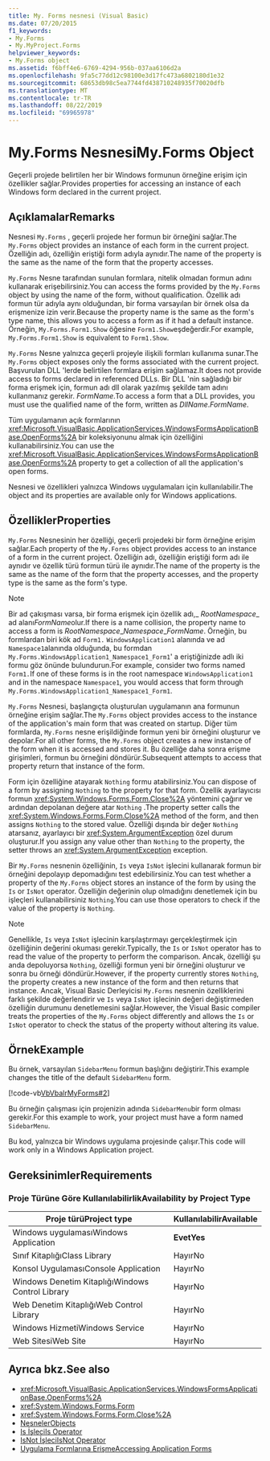```yaml
---
title: My. Forms nesnesi (Visual Basic)
ms.date: 07/20/2015
f1_keywords:
- My.Forms
- My.MyProject.Forms
helpviewer_keywords:
- My.Forms object
ms.assetid: f6bff4e6-6769-4294-956b-037aa6106d2a
ms.openlocfilehash: 9fa5c77dd12c98100e3d17fc473a6802180d1e32
ms.sourcegitcommit: 68653db98c5ea7744fd438710248935f70020dfb
ms.translationtype: MT
ms.contentlocale: tr-TR
ms.lasthandoff: 08/22/2019
ms.locfileid: "69965978"
---
```

# <a name="myforms-object"></a><span data-ttu-id="49467-102">My.Forms Nesnesi</span><span class="sxs-lookup"><span data-stu-id="49467-102">My.Forms Object</span></span>
<span data-ttu-id="49467-103">Geçerli projede belirtilen her bir Windows formunun örneğine erişim için özellikler sağlar.</span><span class="sxs-lookup"><span data-stu-id="49467-103">Provides properties for accessing an instance of each Windows form declared in the current project.</span></span>  
  
## <a name="remarks"></a><span data-ttu-id="49467-104">Açıklamalar</span><span class="sxs-lookup"><span data-stu-id="49467-104">Remarks</span></span>  
 <span data-ttu-id="49467-105">Nesnesi `My.Forms` , geçerli projede her formun bir örneğini sağlar.</span><span class="sxs-lookup"><span data-stu-id="49467-105">The `My.Forms` object provides an instance of each form in the current project.</span></span> <span data-ttu-id="49467-106">Özelliğin adı, özelliğin eriştiği form adıyla aynıdır.</span><span class="sxs-lookup"><span data-stu-id="49467-106">The name of the property is the same as the name of the form that the property accesses.</span></span>   
  
 <span data-ttu-id="49467-107">`My.Forms` Nesne tarafından sunulan formlara, nitelik olmadan formun adını kullanarak erişebilirsiniz.</span><span class="sxs-lookup"><span data-stu-id="49467-107">You can access the forms provided by the `My.Forms` object by using the name of the form, without qualification.</span></span> <span data-ttu-id="49467-108">Özellik adı formun tür adıyla aynı olduğundan, bir forma varsayılan bir örnek olsa da erişmenize izin verir.</span><span class="sxs-lookup"><span data-stu-id="49467-108">Because the property name is the same as the form's type name, this allows you to access a form as if it had a default instance.</span></span> <span data-ttu-id="49467-109">Örneğin, `My.Forms.Form1.Show` öğesine `Form1.Show`eşdeğerdir.</span><span class="sxs-lookup"><span data-stu-id="49467-109">For example, `My.Forms.Form1.Show` is equivalent to `Form1.Show`.</span></span>  
  
 <span data-ttu-id="49467-110">`My.Forms` Nesne yalnızca geçerli projeyle ilişkili formları kullanıma sunar.</span><span class="sxs-lookup"><span data-stu-id="49467-110">The `My.Forms` object exposes only the forms associated with the current project.</span></span> <span data-ttu-id="49467-111">Başvurulan DLL 'lerde belirtilen formlara erişim sağlamaz.</span><span class="sxs-lookup"><span data-stu-id="49467-111">It does not provide access to forms declared in referenced DLLs.</span></span> <span data-ttu-id="49467-112">Bir DLL 'nin sağladığı bir forma erişmek için, formun adı dll olarak yazılmış şekilde tam adını kullanmanız gerekir. *FormName*.</span><span class="sxs-lookup"><span data-stu-id="49467-112">To access a form that a DLL provides, you must use the qualified name of the form, written as *DllName*.*FormName*.</span></span>  
  
 <span data-ttu-id="49467-113">Tüm uygulamanın açık formlarının <xref:Microsoft.VisualBasic.ApplicationServices.WindowsFormsApplicationBase.OpenForms%2A> bir koleksiyonunu almak için özelliğini kullanabilirsiniz.</span><span class="sxs-lookup"><span data-stu-id="49467-113">You can use the <xref:Microsoft.VisualBasic.ApplicationServices.WindowsFormsApplicationBase.OpenForms%2A> property to get a collection of all the application's open forms.</span></span>  
  
 <span data-ttu-id="49467-114">Nesnesi ve özellikleri yalnızca Windows uygulamaları için kullanılabilir.</span><span class="sxs-lookup"><span data-stu-id="49467-114">The object and its properties are available only for Windows applications.</span></span>  
  
## <a name="properties"></a><span data-ttu-id="49467-115">Özellikler</span><span class="sxs-lookup"><span data-stu-id="49467-115">Properties</span></span>  
 <span data-ttu-id="49467-116">`My.Forms` Nesnesinin her özelliği, geçerli projedeki bir form örneğine erişim sağlar.</span><span class="sxs-lookup"><span data-stu-id="49467-116">Each property of the `My.Forms` object provides access to an instance of a form in the current project.</span></span> <span data-ttu-id="49467-117">Özelliğin adı, özelliğin eriştiği form adı ile aynıdır ve özellik türü formun türü ile aynıdır.</span><span class="sxs-lookup"><span data-stu-id="49467-117">The name of the property is the same as the name of the form that the property accesses, and the property type is the same as the form's type.</span></span>  
  
> [!NOTE]
> <span data-ttu-id="49467-118">Bir ad çakışması varsa, bir forma erişmek için özellik adı,\_ *RootNamespace*_ ad alanı*FormName*olur.</span><span class="sxs-lookup"><span data-stu-id="49467-118">If there is a name collision, the property name to access a form is *RootNamespace*_*Namespace*\_*FormName*.</span></span> <span data-ttu-id="49467-119">Örneğin, bu formlardan biri kök ad `Form1.` `WindowsApplication1` alanında ve ad `Namespace1`alanında olduğunda, bu formdan `My.Forms.WindowsApplication1_Namespace1_Form1`' a eriştiğinizde adlı iki formu göz önünde bulundurun.</span><span class="sxs-lookup"><span data-stu-id="49467-119">For example, consider two forms named `Form1.`If one of these forms is in the root namespace `WindowsApplication1` and in the namespace `Namespace1`, you would access that form through `My.Forms.WindowsApplication1_Namespace1_Form1`.</span></span>  
  
 <span data-ttu-id="49467-120">`My.Forms` Nesnesi, başlangıçta oluşturulan uygulamanın ana formunun örneğine erişim sağlar.</span><span class="sxs-lookup"><span data-stu-id="49467-120">The `My.Forms` object provides access to the instance of the application's main form that was created on startup.</span></span> <span data-ttu-id="49467-121">Diğer tüm formlarda, `My.Forms` nesne erişildiğinde formun yeni bir örneğini oluşturur ve depolar.</span><span class="sxs-lookup"><span data-stu-id="49467-121">For all other forms, the `My.Forms` object creates a new instance of the form when it is accessed and stores it.</span></span> <span data-ttu-id="49467-122">Bu özelliğe daha sonra erişme girişimleri, formun bu örneğini döndürür.</span><span class="sxs-lookup"><span data-stu-id="49467-122">Subsequent attempts to access that property return that instance of the form.</span></span>  
  
 <span data-ttu-id="49467-123">Form için özelliğine atayarak `Nothing` formu atabilirsiniz.</span><span class="sxs-lookup"><span data-stu-id="49467-123">You can dispose of a form by assigning `Nothing` to the property for that form.</span></span> <span data-ttu-id="49467-124">Özellik ayarlayıcısı formun <xref:System.Windows.Forms.Form.Close%2A> yöntemini çağırır ve ardından depolanan değere atar `Nothing` .</span><span class="sxs-lookup"><span data-stu-id="49467-124">The property setter calls the <xref:System.Windows.Forms.Form.Close%2A> method of the form, and then assigns `Nothing` to the stored value.</span></span> <span data-ttu-id="49467-125">Özelliği dışında bir değer `Nothing` atarsanız, ayarlayıcı bir <xref:System.ArgumentException> özel durum oluşturur.</span><span class="sxs-lookup"><span data-stu-id="49467-125">If you assign any value other than `Nothing` to the property, the setter throws an <xref:System.ArgumentException> exception.</span></span>  
  
 <span data-ttu-id="49467-126">Bir `My.Forms` nesnenin özelliğinin, `Is` veya `IsNot` işlecini kullanarak formun bir örneğini depolayıp depomadığını test edebilirsiniz.</span><span class="sxs-lookup"><span data-stu-id="49467-126">You can test whether a property of the `My.Forms` object stores an instance of the form by using the `Is` or `IsNot` operator.</span></span> <span data-ttu-id="49467-127">Özelliğin değerinin olup olmadığını denetlemek için bu işleçleri kullanabilirsiniz `Nothing`.</span><span class="sxs-lookup"><span data-stu-id="49467-127">You can use those operators to check if the value of the property is `Nothing`.</span></span>  
  
> [!NOTE]
> <span data-ttu-id="49467-128">Genellikle, `Is` veya `IsNot` işlecinin karşılaştırmayı gerçekleştirmek için özelliğinin değerini okuması gerekir.</span><span class="sxs-lookup"><span data-stu-id="49467-128">Typically, the `Is` or `IsNot` operator has to read the value of the property to perform the comparison.</span></span> <span data-ttu-id="49467-129">Ancak, özelliği şu anda depoluyorsa `Nothing`, özelliği formun yeni bir örneğini oluşturur ve sonra bu örneği döndürür.</span><span class="sxs-lookup"><span data-stu-id="49467-129">However, if the property currently stores `Nothing`, the property creates a new instance of the form and then returns that instance.</span></span> <span data-ttu-id="49467-130">Ancak, Visual Basic Derleyicisi `My.Forms` nesnenin özelliklerini farklı şekilde değerlendirir ve `Is` veya `IsNot` işlecinin değeri değiştirmeden özelliğin durumunu denetlemesini sağlar.</span><span class="sxs-lookup"><span data-stu-id="49467-130">However, the Visual Basic compiler treats the properties of the `My.Forms` object differently and allows the `Is` or `IsNot` operator to check the status of the property without altering its value.</span></span>  
  
## <a name="example"></a><span data-ttu-id="49467-131">Örnek</span><span class="sxs-lookup"><span data-stu-id="49467-131">Example</span></span>  
 <span data-ttu-id="49467-132">Bu örnek, varsayılan `SidebarMenu` formun başlığını değiştirir.</span><span class="sxs-lookup"><span data-stu-id="49467-132">This example changes the title of the default `SidebarMenu` form.</span></span>  
  
 [!code-vb[VbVbalrMyForms#2](~/samples/snippets/visualbasic/VS_Snippets_VBCSharp/VbVbalrMyForms/VB/Class1.vb#2)]  
  
 <span data-ttu-id="49467-133">Bu örneğin çalışması için projenizin adında `SidebarMenu`bir form olması gerekir.</span><span class="sxs-lookup"><span data-stu-id="49467-133">For this example to work, your project must have a form named `SidebarMenu`.</span></span>  
  
 <span data-ttu-id="49467-134">Bu kod, yalnızca bir Windows uygulama projesinde çalışır.</span><span class="sxs-lookup"><span data-stu-id="49467-134">This code will work only in a Windows Application project.</span></span>  
  
## <a name="requirements"></a><span data-ttu-id="49467-135">Gereksinimler</span><span class="sxs-lookup"><span data-stu-id="49467-135">Requirements</span></span>  
  
### <a name="availability-by-project-type"></a><span data-ttu-id="49467-136">Proje Türüne Göre Kullanılabilirlik</span><span class="sxs-lookup"><span data-stu-id="49467-136">Availability by Project Type</span></span>  
  
|<span data-ttu-id="49467-137">Proje türü</span><span class="sxs-lookup"><span data-stu-id="49467-137">Project type</span></span>|<span data-ttu-id="49467-138">Kullanılabilir</span><span class="sxs-lookup"><span data-stu-id="49467-138">Available</span></span>|  
|---|---|  
|<span data-ttu-id="49467-139">Windows uygulaması</span><span class="sxs-lookup"><span data-stu-id="49467-139">Windows Application</span></span>|<span data-ttu-id="49467-140">**Evet**</span><span class="sxs-lookup"><span data-stu-id="49467-140">**Yes**</span></span>|  
|<span data-ttu-id="49467-141">Sınıf Kitaplığı</span><span class="sxs-lookup"><span data-stu-id="49467-141">Class Library</span></span>|<span data-ttu-id="49467-142">Hayır</span><span class="sxs-lookup"><span data-stu-id="49467-142">No</span></span>|  
|<span data-ttu-id="49467-143">Konsol Uygulaması</span><span class="sxs-lookup"><span data-stu-id="49467-143">Console Application</span></span>|<span data-ttu-id="49467-144">Hayır</span><span class="sxs-lookup"><span data-stu-id="49467-144">No</span></span>|  
|<span data-ttu-id="49467-145">Windows Denetim Kitaplığı</span><span class="sxs-lookup"><span data-stu-id="49467-145">Windows Control Library</span></span>|<span data-ttu-id="49467-146">Hayır</span><span class="sxs-lookup"><span data-stu-id="49467-146">No</span></span>|  
|<span data-ttu-id="49467-147">Web Denetim Kitaplığı</span><span class="sxs-lookup"><span data-stu-id="49467-147">Web Control Library</span></span>|<span data-ttu-id="49467-148">Hayır</span><span class="sxs-lookup"><span data-stu-id="49467-148">No</span></span>|  
|<span data-ttu-id="49467-149">Windows Hizmeti</span><span class="sxs-lookup"><span data-stu-id="49467-149">Windows Service</span></span>|<span data-ttu-id="49467-150">Hayır</span><span class="sxs-lookup"><span data-stu-id="49467-150">No</span></span>|  
|<span data-ttu-id="49467-151">Web Sitesi</span><span class="sxs-lookup"><span data-stu-id="49467-151">Web Site</span></span>|<span data-ttu-id="49467-152">Hayır</span><span class="sxs-lookup"><span data-stu-id="49467-152">No</span></span>|  
  
## <a name="see-also"></a><span data-ttu-id="49467-153">Ayrıca bkz.</span><span class="sxs-lookup"><span data-stu-id="49467-153">See also</span></span>

- <xref:Microsoft.VisualBasic.ApplicationServices.WindowsFormsApplicationBase.OpenForms%2A>
- <xref:System.Windows.Forms.Form>
- <xref:System.Windows.Forms.Form.Close%2A>
- [<span data-ttu-id="49467-154">Nesneler</span><span class="sxs-lookup"><span data-stu-id="49467-154">Objects</span></span>](../../../visual-basic/language-reference/objects/index.md)
- [<span data-ttu-id="49467-155">Is İşleci</span><span class="sxs-lookup"><span data-stu-id="49467-155">Is Operator</span></span>](../../../visual-basic/language-reference/operators/is-operator.md)
- [<span data-ttu-id="49467-156">IsNot İşleci</span><span class="sxs-lookup"><span data-stu-id="49467-156">IsNot Operator</span></span>](../../../visual-basic/language-reference/operators/isnot-operator.md)
- [<span data-ttu-id="49467-157">Uygulama Formlarına Erişme</span><span class="sxs-lookup"><span data-stu-id="49467-157">Accessing Application Forms</span></span>](../../../visual-basic/developing-apps/programming/accessing-application-forms.md)
